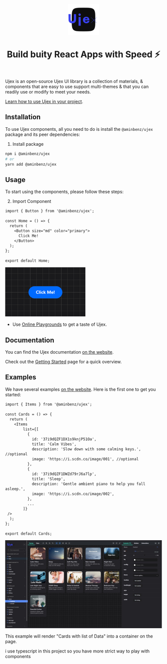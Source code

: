 <p align="center">
  <a href="https://github.com/aminbenz/ujex/">
    <img src="./public/brand/logo.png" alt="Ujex logo" width="100" />
  </a>
</p>

<h1 align="center">Build buity React Apps with Speed ⚡️</h1>

<br>

Ujex is an open-source Ujex UI library is a collection of materials, & components that are easy to use support multi-themes & that you can readily use or modify to meet your needs.

[Learn how to use Ujex in your project][docs].

## Installation

To use Ujex components, all you need to do is install the
`@aminbenz/ujex` package and its peer dependencies:

1. Install package

```sh
npm i @aminbenz/ujex
# or
yarn add @aminbenz/ujex
```

## Usage

To start using the components, please follow these steps:

2. Import Component

```tsx
import { Button } from '@aminbenz/ujex';

const Home = () => {
  return (
    <Button size="md" color="primary">
      Click Me!
    </Button>
  );
};

export default Home;
```

![image](./public/poroject/screenshots/button.jpg)

- Use [Online Playgrounds][docs] to get a taste of Ujex.

## Documentation

You can find the Ujex documentation [on the website][ujex].

Check out the [Getting Started][docs] page for a quick overview.

<!-- The documentation is divided into several sections:

- [Tutorial](https://ujex.io/tutorial/tutorial.html)
- [How to use Components](https://ujex.io/docs/components)
- [API Reference](https://ujex.io/docs/react-api.html)
- [Where to Get Support](https://ujex.io/community/support.html)
- [Contributing Guide](https://ujex.io/docs/how-to-contribute.html) -->

## Examples

We have several examples [on the website][ujex]. Here is the first one to get you started:

```tsx
import { Items } from '@aminbenz/ujex';

const Cards = () => {
  return (
    <Items
        list={[
          {
            id: '37i9dQZF1DX1s9knjP51Oa',
            title: 'Calm Vibes',
            description: 'Slow down with some calming keys.', //optional
            image: 'https://i.scdn.co/image/001', //optional
          },
          {
            id: '37i9dQZF1DWZd79rJ6a7lp',
            title: 'Sleep',
            description: 'Gentle ambient piano to help you fall asleep.',
            image: 'https://i.scdn.co/image/002',
          },
          ...
        ]}
 />
  );
};

export default Cards;
```

![image](./public/poroject/screenshots/s1.jpg)

This example will render "Cards with list of Data" into a container on the page.

i use typescript in this project so you have more strict way to play with components

<!-- ## Contributing

The main purpose of this repository is to continue evolving Ujex core, making it faster and easier to use. Read below to learn how you can take part in improving Ujex.

### [Contributing Guide](https://ujex.io/docs/how-to-contribute.html)

Read our [contributing guide](https://ujex.io/docs/how-to-contribute.html) to learn about our development process, how to propose bugfixes and improvements, and how to build and test your changes to Ujex.

### License

Ujex is [MIT licensed](./LICENSE) -->

[ujex]: https://ujex.vercel.app
[docs]: https://ujex.vercel.app
[source code]: https://github.com/aminbenz/ujex
